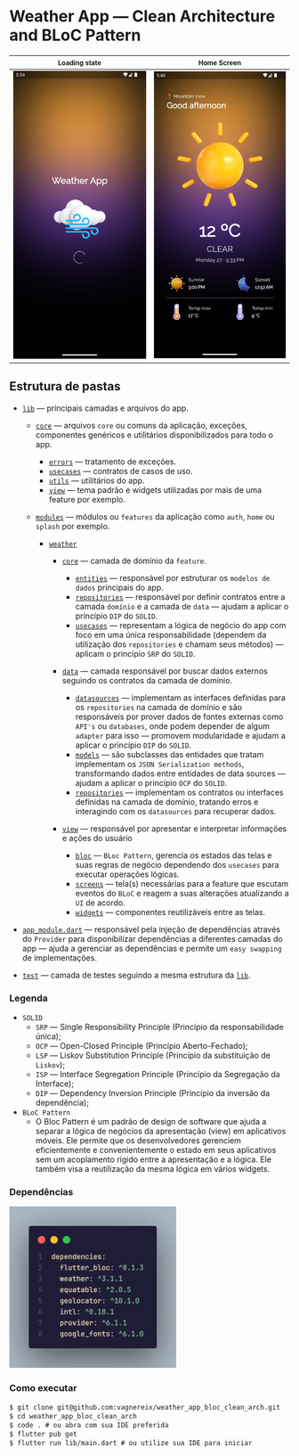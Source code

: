 # Weather App — Clean Architecture and BLoC Pattern

<p align="center">
  <table>
    <thead>
        <tr>
            <th align="center">
              <small>Loading state</small>
            </th>
            <th align="center">
              <small>Home Screen</small>
            </th>
        </tr>
    </thead>
    <tbody>
        <tr>
            <td><img width="300px" src=".github/Loading.png" /></td>
            <td><img width="300px" src=".github/Home.png" /></td>
        </tr>
    </tbody>
  </table>
</p>

## Estrutura de pastas

- [`lib`](./lib) — principais camadas e arquivos do app.

  - [`core`](./lib/core) — arquivos `core` ou comuns da aplicação, exceções, componentes genéricos e utilitários disponibilizados para todo o app.
    - [`errors`](./lib/core/errors/) — tratamento de exceções.
    - [`usecases`](./lib/core/usecases/) — contratos de casos de uso.
    - [`utils`](./lib/core/utils/) — utilitários do app.
    - [`view`](./lib/core/view/) — tema padrão e widgets utilizadas por mais de uma feature por exemplo.
  - [`modules`](./lib/modules/) — módulos ou `features` da aplicação como `auth`, `home` ou `splash` por exemplo.

    - [`weather`](./lib/modules/weather/)

      - [`core`](./lib/modules/weather/core/) — camada de domínio da `feature`.
        - [`entities`](./lib/modules/weather/core/entities/) — responsável por estruturar os `modelos de dados` principais do app.
        - [`repositories`](./lib/modules/weather/core/repositories/) — responsável por definir contratos entre a camada `domínio` e a camada de `data` — ajudam a aplicar o princípio `DIP` do `SOLID`.
        - [`usecases`](./lib/modules/weather/core/usecases/) — representam a lógica de negócio do app com foco em uma única responsabilidade (dependem da utilização dos `repositories` e chamam seus métodos) — aplicam o princípio `SRP` do `SOLID`.
      - [`data`](./lib/modules/weather/data) — camada responsável por buscar dados externos seguindo os contratos da camada de domínio.

        - [`datasources`](./lib/modules/weather/data/datasources/) — implementam as interfaces definidas para os `repositories` na camada de domínio e são responsáveis por prover dados de fontes externas como `API's` ou `databases`, onde podem depender de algum `adapter` para isso — promovem modularidade e ajudam a aplicar o princípio `DIP` do `SOLID`.
        - [`models`](./lib/modules/weather/data/models/) — são subclasses das entidades que tratam implementam os `JSON Serialization methods`, transformando dados entre entidades de data sources — ajudam a aplicar o princípio `OCP` do `SOLID`.
        - [`repositories`](./lib/modules/weather/data/repositories/) — implementam os contratos ou interfaces definidas na camada de domínio, tratando erros e interagindo com os `datasources` para recuperar dados.

      - [`view`](./lib/modules/weather/view) — responsável por apresentar e interpretar informações e ações do usuário
        - [`bloc`](./lib/modules/weather/view/bloc/) — `BLoc Pattern`, gerencia os estados das telas e suas regras de negócio dependendo dos `usecases` para executar operações lógicas.
        - [`screens`](./lib/modules/weather/view/screens/) — tela(s) necessárias para a feature que escutam eventos do `BLoC` e reagem a suas alterações atualizando a `UI` de acordo.
        - [`widgets`](./lib/modules/weather/view/widgets/) — componentes reutilizáveis entre as telas.

- [`app_module.dart`](./lib/app_module.dart) — responsável pela injeção de dependências através do `Provider` para disponibilizar dependências a diferentes camadas do app — ajuda a gerenciar as dependências e permite um `easy swapping` de implementações.
- [`test`](./test) — camada de testes seguindo a mesma estrutura da [`lib`](./lib).

### Legenda

- `SOLID`
  - `SRP` — Single Responsibility Principle (Princípio da responsabilidade única);
  - `OCP` — Open-Closed Principle (Princípio Aberto-Fechado);
  - `LSP` — Liskov Substitution Principle (Princípio da substituição de `Liskov`);
  - `ISP` — Interface Segregation Principle (Princípio da Segregação da Interface);
  - `DIP` — Dependency Inversion Principle (Princípio da inversão da dependência);
- `BLoC Pattern`
  - O Bloc Pattern é um padrão de design de software que ajuda a separar a lógica de negócios da apresentação (view) em aplicativos móveis. Ele permite que os desenvolvedores gerenciem eficientemente e convenientemente o estado em seus aplicativos sem um acoplamento rígido entre a apresentação e a lógica. Ele também visa a reutilização da mesma lógica em vários widgets.

### Dependências

<img width="300px" src=".github/deps.png" />

### Como executar

```shell
$ git clone git@github.com:vagnereix/weather_app_bloc_clean_arch.git
$ cd weather_app_bloc_clean_arch
$ code . # ou abra com sua IDE preferida
$ flutter pub get
$ flutter run lib/main.dart # ou utilize sua IDE para iniciar
```

